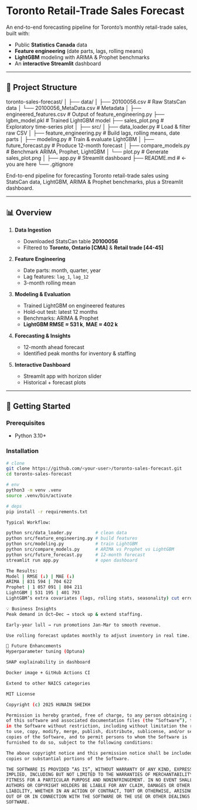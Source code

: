 # Toronto Retail-Trade Sales Forecast

An end-to-end forecasting pipeline for Toronto’s monthly retail-trade sales, built with:

- Public **Statistics Canada** data  
- **Feature engineering** (date parts, lags, rolling means)  
- **LightGBM** modeling with ARIMA & Prophet benchmarks  
- An **interactive Streamlit** dashboard

---

## 📂 Project Structure

toronto-sales-forecast/
│
├── data/
│   ├── 20100056.csv            # Raw StatsCan data
│   └── 20100056_MetaData.csv   # Metadata
│
├── engineered_features.csv     # Output of feature_engineering.py
├── lgbm_model.pkl              # Trained LightGBM model
├── sales_plot.png              # Exploratory time-series plot
│
├── src/
│   ├── data_loader.py          # Load & filter raw CSV
│   ├── feature_engineering.py  # Build lags, rolling means, date parts
│   ├── modeling.py             # Train & evaluate LightGBM
│   ├── future_forecast.py      # Produce 12-month forecast
│   ├── compare_models.py       # Benchmark ARIMA, Prophet, LightGBM
│   └── plot.py                 # Generate sales_plot.png
│
├── app.py                      # Streamlit dashboard
├── README.md                   # ← you are here
└── .gitignore

End-to-end pipeline for forecasting Toronto retail-trade sales using StatsCan data, LightGBM, ARIMA & Prophet benchmarks, plus a Streamlit dashboard.

---

## 📊 Overview

1. **Data Ingestion**  
   * Downloaded StatsCan table **20100056**  
   * Filtered to **Toronto, Ontario [CMA]** & **Retail trade [44-45]**

2. **Feature Engineering**  
   * Date parts: month, quarter, year  
   * Lag features: `lag_1`, `lag_12`  
   * 3-month rolling mean  

3. **Modeling & Evaluation**  
   * Trained LightGBM on engineered features  
   * Hold-out test: latest 12 months  
   * Benchmarks: ARIMA & Prophet  
   * **LightGBM RMSE ≈ 531 k**, **MAE ≈ 402 k**

4. **Forecasting & Insights**  
   * 12-month ahead forecast  
   * Identified peak months for inventory & staffing

5. **Interactive Dashboard**  
   * Streamlit app with horizon slider  
   * Historical + forecast plots

---

## 🚀 Getting Started

### Prerequisites
* Python 3.10+  

### Installation
```bash
# clone
git clone https://github.com/<your-user>/toronto-sales-forecast.git
cd toronto-sales-forecast

# env
python3 -m venv .venv
source .venv/bin/activate

# deps
pip install -r requirements.txt

Typical Workflow:

python src/data_loader.py         # clean data
python src/feature_engineering.py # build features
python src/modeling.py            # train LightGBM
python src/compare_models.py      # ARIMA vs Prophet vs LightGBM
python src/future_forecast.py     # 12-month forecast
streamlit run app.py              # open dashboard

The Results:
Model | RMSE (↓) | MAE (↓)
ARIMA | 831 594 | 704 622
Prophet | 1 057 091 | 804 211
LightGBM | 531 195 | 401 793
LightGBM’s extra covariates (lags, rolling stats, seasonality) cut error by ~36 % versus ARIMA.

💡 Business Insights
Peak demand in Oct–Dec → stock up & extend staffing.

Early-year lull → run promotions Jan-Mar to smooth revenue.

Use rolling forecast updates monthly to adjust inventory in real time.

🔭 Future Enhancements
Hyperparameter tuning (Optuna)

SHAP explainability in dashboard

Docker image + GitHub Actions CI

Extend to other NAICS categories

MIT License

Copyright (c) 2025 HUNAIN SHEIKH

Permission is hereby granted, free of charge, to any person obtaining a copy
of this software and associated documentation files (the “Software”), to deal
in the Software without restriction, including without limitation the rights
to use, copy, modify, merge, publish, distribute, sublicense, and/or sell
copies of the Software, and to permit persons to whom the Software is
furnished to do so, subject to the following conditions:

The above copyright notice and this permission notice shall be included in all
copies or substantial portions of the Software.

THE SOFTWARE IS PROVIDED “AS IS”, WITHOUT WARRANTY OF ANY KIND, EXPRESS OR
IMPLIED, INCLUDING BUT NOT LIMITED TO THE WARRANTIES OF MERCHANTABILITY,
FITNESS FOR A PARTICULAR PURPOSE AND NONINFRINGEMENT. IN NO EVENT SHALL THE
AUTHORS OR COPYRIGHT HOLDERS BE LIABLE FOR ANY CLAIM, DAMAGES OR OTHER
LIABILITY, WHETHER IN AN ACTION OF CONTRACT, TORT OR OTHERWISE, ARISING FROM,
OUT OF OR IN CONNECTION WITH THE SOFTWARE OR THE USE OR OTHER DEALINGS IN THE
SOFTWARE.
